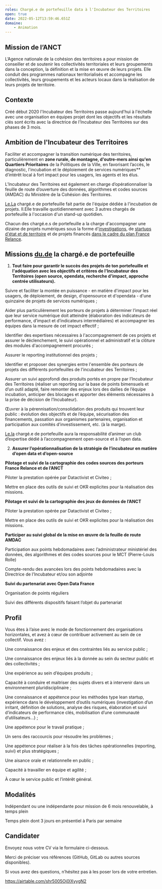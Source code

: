 ```yaml
---
roles: Chargé.e de portefeuille data à l'Incubateur des Territoires
open: true
date: 2022-05-12T13:59:46.651Z
domaine:
    - Animation
---
```

## **Mission de l’ANCT**

L’Agence nationale de la cohésion des territoires a pour mission de conseiller et de soutenir les collectivités territoriales et leurs groupements dans la conception, la définition et la mise en œuvre de leurs projets. Elle conduit des programmes nationaux territorialisés et accompagne les collectivités, leurs groupements et les acteurs locaux dans la réalisation de leurs projets de territoire.

## **Contexte**

Créé début 2020 l'Incubateur des Territoires passe aujourd'hui à l'échelle avec une organisation en équipes projet dont les objectifs et les résultats clés sont écrits avec la directrice de l'Incubateur des Territoires sur des phases de 3 mois.

## **Ambition de l'Incubateur des Territoires**

Faciliter et accompagner la transition numérique des territoires, particulièrement en **zone rurale, de montagne, d'outre-mers ainsi qu'en Quartiers Prioritaires** de la Politiques de la Ville, en favorisant l’accès, le diagnostic, l'incubation et le déploiement de services numériques\*\* d’intérêt local à fort impact pour les usagers, les agents et les élus.

L’Incubateur des Territoires est également en charge d’opérationnaliser la feuille de route d’ouverture des données, algorithmes et codes sources (AMDAC) du Ministère de la Cohésion des Territoires.

[Le.La](http://Le.La) chargé.e de portefeuille fait partie de l'équipe dédiée à l'incubation de projets. Il.Elle travaille quotidiennement avec 3 autres chargés de portefeuille à l'occasion d'un stand-up quotidien.

Chacun des chargé.e.s de portefeuille a la charge d'accompagner une dizaine de projets numériques sous la forme d'[investigations](https://incubateur.anct.gouv.fr/investigations/), de [startups d'état et de territoire](https://incubateur.anct.gouv.fr/actions/startups-territoires/) et de projets financés [dans le cadre du plan France Relance](https://incubateur.anct.gouv.fr/actualites/resultats-de-la-consultation-nationale-france-relance-co-construction-de-services-numeriques/).

## **Missions [du.de](http://du.de) la chargé.e de portefeuille**

1. **Tout faire pour garantir le succès des projets de ton portefeuille et l'adéquation avec les objectifs et critères de l'Incubateur des Territoires (open source, opendata, recherche d'impact, approche centrée utilisateurs).**

Suivre et faciliter la montée en puissance - en matière d'impact pour les usagers, de déploiement, de design, d'opensource et d'opendata - d'une quinzaine de projets de services numériques ;

Aider plus particulièrement les porteurs de projets à déterminer l’impact réel que leur service numérique doit atteindre (élaboration des indicateurs de performance, d’impact et d’indicateurs intermédiaires) et accompagner les équipes dans la mesure de cet impact effectif ;

Identifier des expertises nécessaires à l'accompagnement de ces projets et assurer le déclenchement, le suivi opérationnel et administratif et la clôture des modules d'accompagnement procurés ;

Assurer le reporting institutionnel des projets ;

Identifier et proposer des synergies entre l'ensemble des porteurs de projets des différents portefeuilles de l'incubateur des Territoires ;

Assurer un suivi approfondi des produits portés en propre par l’Incubateur des Territoires (réaliser un reporting sur la base de points bimensuels et d’un outil adapté, faire remonter des enjeux lors des dailies de l’équipe incubation, anticiper des blocages et apporter des éléments nécessaires à la prise de décision de l’Incubateur).

Œuvrer à la pérennisation/consolidation des produits qui trouvent leur public : évolution des objectifs et de l’équipe, sécurisation des financements, passation aux organismes partenaires, organisation et participation aux comités d’investissement, etc. (à la marge).

[Le.la](http://Le.la) chargé.e de portefeuille aura la responsabilité d’animer un club d’expertise dédié à l’accompagnement open-source et à l’open data.

2. **Assurer l’opérationnalisation de la stratégie de l’incubateur en matière d’open data et d’open-source**

**Pilotage et suivi de la cartographie des codes sources des porteurs France Relance et de l’ANCT**

Piloter la prestation opérée par Datactivist et Civiteo ;

Mettre en place des outils de suivi et OKR explicites pour la réalisation des missions.

**Pilotage et suivi de la cartographie des jeux de données de l’ANCT**

Piloter la prestation opérée par Datactivist et Civiteo ;

Mettre en place des outils de suivi et OKR explicites pour la réalisation des missions.

**Participer au suivi global de la mise en œuvre de la feuille de route AMDAC**

Participation aux points hebdomadaires avec l’administrateur ministériel des données, des algorithmes et des codes sources pour le MCT (Pierre-Louis Rolle)

Compte-rendu des avancées lors des points hebdomadaires avec la Directrice de l’Incubateur et/ou son adjointe

**Suivi du partenariat avec Open Data France**

Organisation de points réguliers

Suivi des différents dispositifs faisant l’objet du partenariat

## **Profil**

Vous êtes à l’aise avec le mode de fonctionnement des organisations horizontales, et avez à cœur de contribuer activement au sein de ce collectif. Vous avez :

Une connaissance des enjeux et des contraintes liés au service public ;

Une connaissance des enjeux liés à la donnée au sein du secteur public et des collectivités ;

Une expérience au sein d’équipes produits ;

Capacité à conduire et maitriser des sujets divers et à intervenir dans un environnement pluridisciplinaire ;

Une connaissance et appétence pour les méthodes type lean startup, expérience dans le développement d’outils numériques (investigation d’un irritant, définition de solutions, analyse des risques, élaboration et suivi d’indicateurs de performance clés, mobilisation d’une communauté d’utilisateurs…) ;

Une appétence pour le travail pratique ;

Un sens des raccourcis pour résoudre les problèmes ;

Une appétence pour réaliser à la fois des tâches opérationnelles (reporting, suivi) et plus stratégiques ;

Une aisance orale et relationnelle en public ;

Capacité à travailler en équipe et agilité ;

À cœur le service public et l’intérêt général.

## **Modalités**

Indépendant ou une indépendante pour mission de 6 mois renouvelable, à temps plein

Temps plein dont 3 jours en présentiel à Paris par semaine



## **Candidater** 

Envoyez nous votre CV via le formulaire ci-dessous.

Merci de préciser vos références (GitHub, GitLab ou autres sources disponibles).

Si vous avez des questions, n’hésitez pas à les poser lors de votre entretien. 

https://airtable.com/shr5005Oj0lXyygN2